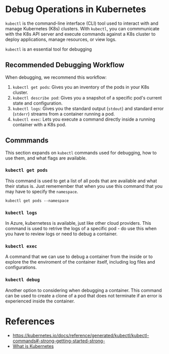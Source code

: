 # Debug Operations in Kubernetes

`kubectl` is the command-line interface (CLI) tool used to interact with and manage Kubernetes (K8s) clusters. With `kubectl`, you can commmunicate with the K8s API server and execute commands against a K8s cluster to deploy applications, manage resources, or view logs.

`kubectl` is an essential tool for debugging

## Recommended Debugging Workflow

When debugging, we recommend this workflow:

1. `kubectl get pods`: Gives you an inventory of the pods in your K8s cluster.
2. `kubectl describe pod`: Gives you a snapshot of a specific pod's current state and configuration.
3. `kubectl logs`: Gives you the standard output (`stdout`) and standard error (`stderr`) streams from a container running a pod.
4. `kubectl exec`: Lets you execute a command directly inside a running container with a K8s pod.

## Commmands

This section expands on `kubectl` commands used for debugging, how to use them, and what flags are available.

### `kubectl get pods`

This command is used to get a list of all pods that are available and what their status is. Just rememember that when you use this command that you may have to specify the `namespace`.

```shell
kubectl get pods --namespace
```

### `kubectl logs`

In Azure, kubernetess is available, just like other cloud providers. This command is used to retrive the logs of a specific pod - do use this when you have to review logs or need to debug a container.

### `kubectl exec`

A command that we can use to debug a container from the inside or to explore the the enviroment of the container itself, including log files and configurations.

### `kubectl debug`

Another option to considering when debugging a container. This command can be used to create a clone of a pod that does not terminate if an error is experienced inside the container.

# References

- https://kubernetes.io/docs/reference/generated/kubectl/kubectl-commands#-strong-getting-started-strong-
- [What is Kubernetes](https://kubernetes.io/docs/concepts/overview/)